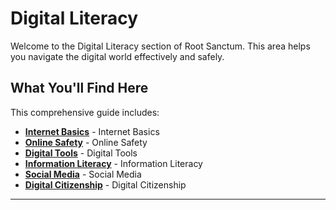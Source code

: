 # Digital Literacy

Welcome to the Digital Literacy section of Root Sanctum. This area helps you navigate the digital world effectively and safely.

## What You'll Find Here

This comprehensive guide includes:

- **[Internet Basics](./internet-basics.md)** - Internet Basics
- **[Online Safety](./online-safety.md)** - Online Safety
- **[Digital Tools](./digital-tools.md)** - Digital Tools
- **[Information Literacy](./information-literacy.md)** - Information Literacy
- **[Social Media](./social-media.md)** - Social Media
- **[Digital Citizenship](./digital-citizenship.md)** - Digital Citizenship

---
